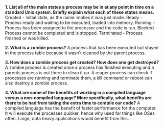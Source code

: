 **1. List all of the main states a process may be in at any point in time on a standard Unix system. Briefly explain what each of these states means.**
Created - Initial state, as the name implies it was just made.
Ready - Process ready and waiting to be executed, loaded into memory.
Running - Process has been assigned to the processor and the code is ran.
Blocked - Process cannot be completed and is stopped.
Terminated - Process finished or was killed.

**2. What is a zombie process?**
A process that has been executed but stayed in the process table because it wasn't cleaned by the parent process.

**3. How does a zombie process get created? How does one get destroyed?**
A zombie process is created once a process has finished executing and a parents process is not there to clean it up. A reaper process can check if processes are running
and terminate them, a kill command or reboot can also destroy a zombie process.

**4. What are some of the benefits of working in a compiled language versus a non-compiled language? More specifically, what benefits are there to be had from taking the extra time to compile our code?**
A compiled language has the benefit of faster performance for the computer. It will execute the processes quicker, hence why used for things like OSes often. Large, data heavy
applications would benefit from this.

